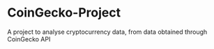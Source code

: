 # CoinGecko-Project
A project to analyse cryptocurrency data, from data obtained through CoinGecko API
